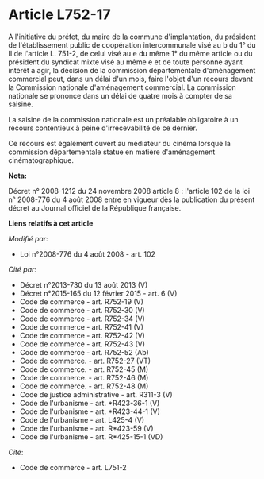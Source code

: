 # Article L752-17

A l'initiative du préfet, du maire de la commune d'implantation, du président de l'établissement public de coopération
intercommunale visé au b du 1° du II de l'article L. 751-2, de celui visé au e du même 1° du même article ou du président du
syndicat mixte visé au même e et de toute personne ayant intérêt à agir, la décision de la commission départementale
d'aménagement commercial peut, dans un délai d'un mois, faire l'objet d'un recours devant la Commission nationale
d'aménagement commercial. La commission nationale se prononce dans un délai de quatre mois à compter de sa saisine. 

La saisine de la commission nationale est un préalable obligatoire à un recours contentieux à peine d'irrecevabilité de ce
dernier. 

Ce recours est également ouvert au médiateur du cinéma lorsque la commission départementale statue en matière d'aménagement
cinématographique.

**Nota:**

Décret n° 2008-1212 du 24 novembre 2008 article 8 : l'article 102 de la loi n° 2008-776 du 4 août 2008 entre en vigueur dès
la publication du présent décret au Journal officiel de la République française.

**Liens relatifs à cet article**

_Modifié par_:

  - Loi n°2008-776 du 4 août 2008 - art. 102

_Cité par_:

  - Décret n°2013-730 du 13 août 2013 (V)
  - Décret n°2015-165 du 12 février 2015 - art. 6 (V)
  - Code de commerce - art. R752-19 (V)
  - Code de commerce - art. R752-30 (V)
  - Code de commerce - art. R752-34 (V)
  - Code de commerce - art. R752-41 (V)
  - Code de commerce - art. R752-42 (V)
  - Code de commerce - art. R752-43 (V)
  - Code de commerce - art. R752-52 (Ab)
  - Code de commerce. - art. R752-27 (VT)
  - Code de commerce. - art. R752-45 (M)
  - Code de commerce. - art. R752-46 (M)
  - Code de commerce. - art. R752-48 (M)
  - Code de justice administrative - art. R311-3 (V)
  - Code de l'urbanisme - art. *R423-36-1 (V)
  - Code de l'urbanisme - art. *R423-44-1 (V)
  - Code de l'urbanisme - art. L425-4 (V)
  - Code de l'urbanisme - art. R*423-59 (V)
  - Code de l'urbanisme - art. R*425-15-1 (VD)

_Cite_:

  - Code de commerce - art. L751-2
